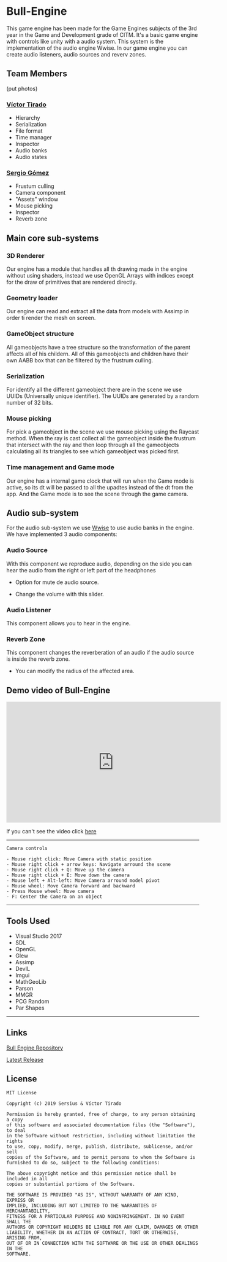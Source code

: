 # Bull-Engine
This game engine has been made for the Game Engines subjects of the 3rd year in the Game and Development grade of CITM. It's a basic game engine with controls like unity with a audio system.
This system is the implementation of the audio engine Wwise. In our game engine you can create audio listeners, audio sources and reverv zones.

## Team Members
(put photos)

### [Víctor Tirado](https://github.com/VictorTirado)
* Hierarchy
* Serialization
* File format
* Time manager
* Inspector
* Audio banks
* Audio states

### [Sergio Gómez](https://github.com/Sersius)
* Frustum culling
* Camera component
* "Assets" window
* Mouse picking
* Inspector
* Reverb zone

## Main core sub-systems

### 3D Renderer
Our engine has a module that handles all th drawing made in the engine without using shaders, instead we use OpenGL Arrays with indices except for the draw of primitives that are rendered directly.

### Geometry loader
Our engine can read and extract all the data from models with Assimp in order ti render the mesh on screen.

### GameObject structure
All gameobjects have a tree structure so the transformation of the parent affects all of his childern. All of this gameobjects and children have their own AABB box that can be filtered by the frustrum culling.

### Serialization
For identify all the different gameobject there are in the scene we use UUIDs (Universally unique identifier). The UUIDs are generated by a random number of 32 bits.

### Mouse picking
For pick a gameobject in the scene we use mouse picking using the Raycast method. When the ray is cast collect all the gameobject inside the frustrum that intersect with the ray and then loop through all the gameobjects calculating all its triangles to see which gameobject was picked first.

### Time management and Game mode
Our engine has a internal game clock that will run when the Game mode is active, so its dt will be passed to all the upadtes instead of the dt from the app. And the Game mode is to see the scene through the game camera.

## Audio sub-system
For the audio sub-system we use [Wwise](https://www.audiokinetic.com/products/wwise/) to use audio banks in the engine. We have implemented 3 audio components:

### Audio Source
With this component we reproduce audio, depending on the side you can hear the audio from the right or left part of the headphones

* Option for mute de audio source.

* Change the volume with this slider.

### Audio Listener
This component allows you to hear in the engine.

### Reverb Zone
This component changes the reverberation of an audio if the audio source is inside the reverb zone.

* You can modify the radius of the affected area.

## Demo video of Bull-Engine
<iframe width="560" height="315" src="https://www.youtube.com/embed/aVKD1MmDOok" frameborder="0" allow="accelerometer; autoplay; encrypted-media; gyroscope; picture-in-picture" allowfullscreen></iframe>

If you can't see the video click [here](https://www.youtube.com/watch?v=aVKD1MmDOok)

***

~~~~~~~~~~~~~~~
Camera controls

- Mouse right click: Move Camera with static position
- Mouse right click + arrow keys: Navigate arround the scene
- Mouse right click + Q: Move up the camera
- Mouse right click + E: Move down the camera
- Mouse left + Alt-left: Move Camera arround model pivot
- Mouse wheel: Move Camera forward and backward
- Press Mouse wheel: Move camera
- F: Center the Camera on an object
~~~~~~~~~~~~~~~

***

## Tools Used

* Visual Studio 2017
* SDL
* OpenGL
* Glew
* Assimp
* DevIL
* Imgui
* MathGeoLib
* Parson
* MMGR
* PCG Random
* Par Shapes

***

## Links
[Bull Engine Repository](https://github.com/Sersius/Bull-Engine) 

[Latest Release](https://github.com/Sersius/Bull-Engine/releases) 

## **License** 
~~~~~~~~~~~~~~~
MIT License

Copyright (c) 2019 Sersius & Víctor Tirado

Permission is hereby granted, free of charge, to any person obtaining a copy
of this software and associated documentation files (the "Software"), to deal
in the Software without restriction, including without limitation the rights
to use, copy, modify, merge, publish, distribute, sublicense, and/or sell
copies of the Software, and to permit persons to whom the Software is
furnished to do so, subject to the following conditions:

The above copyright notice and this permission notice shall be included in all
copies or substantial portions of the Software.

THE SOFTWARE IS PROVIDED "AS IS", WITHOUT WARRANTY OF ANY KIND, EXPRESS OR
IMPLIED, INCLUDING BUT NOT LIMITED TO THE WARRANTIES OF MERCHANTABILITY,
FITNESS FOR A PARTICULAR PURPOSE AND NONINFRINGEMENT. IN NO EVENT SHALL THE
AUTHORS OR COPYRIGHT HOLDERS BE LIABLE FOR ANY CLAIM, DAMAGES OR OTHER
LIABILITY, WHETHER IN AN ACTION OF CONTRACT, TORT OR OTHERWISE, ARISING FROM,
OUT OF OR IN CONNECTION WITH THE SOFTWARE OR THE USE OR OTHER DEALINGS IN THE
SOFTWARE.
~~~~~~~~~~~~~~~
